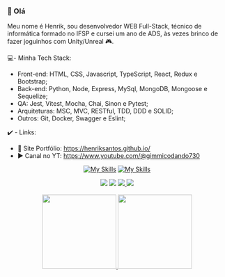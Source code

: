 ### 👋 Olá

Meu nome é Henrik, sou desenvolvedor WEB Full-Stack, técnico de informática formado no IFSP e cursei um ano de ADS, às vezes brinco de fazer joguinhos com Unity/Unreal 🎮.

💻- Minha Tech Stack:
- Front-end: HTML, CSS, Javascript, TypeScript, React, Redux e Bootstrap;
- Back-end: Python, Node, Express, MySql, MongoDB, Mongoose e Sequelize;
- QA: Jest, Vitest, Mocha, Chai, Sinon e Pytest;
- Arquiteturas: MSC, MVC, RESTful, TDD, DDD e SOLID;
- Outros: Git, Docker, Swagger e Eslint;

✔️ - Links:
- 🎨 Site Portfólio: https://henriksantos.github.io/
- ▶️ Canal no YT: https://www.youtube.com/@gimmicodando730

<div align="center">
  
  [![My Skills](https://skillicons.dev/icons?i=html,css,nextjs,vscode,js,ts,react,bootstrap,docker)](https://skillicons.dev)
  [![My Skills](https://skillicons.dev/icons?i=git,github,vite,jest,nodejs,py,mysql,mongodb)](https://skillicons.dev)
  <br>
  
</div> 

<div align="center"> 
  <a href="https://www.youtube.com/channel/UC8r0PWHXrR3lU56w21HAJag" target="_blank"><img src="https://img.shields.io/badge/YouTube-FF0000?style=for-the-badge&logo=youtube&logoColor=white" target="_blank"></a>
  <a href="https://www.linkedin.com/in/henrik-santos-dev/" target="_blank"><img src="https://img.shields.io/badge/-LinkedIn-%230077B5?style=for-the-badge&logo=linkedin&logoColor=white" target="_blank"></a> 
 	<a href="https://www.twitch.tv/giimmmi" target="_blank"><img src="https://img.shields.io/badge/Twitch-9146FF?style=for-the-badge&logo=twitch&logoColor=white" target="_blank">
  <a href=mailto:henrik.ruan4@gmail.com" target="_blank"><img src="https://img.shields.io/badge/Gmail-D14836?style=for-the-badge&logo=gmail&logoColor=white" target="_blank">
</div>

<br>

<!-- GITHUB STATUS -->
<div align="center">
  <img height="170em" src="https://github-readme-stats.vercel.app/api?username=HenrikSantos&count_private=true&show_icons=true&theme=dark">
  <img height="170em" src="https://github-readme-stats.vercel.app/api/top-langs/?username=HenrikSantos&layout=compact&langs_count=10&theme=dark"/>

  <!-- TEMAS: dark, radical, merko, gruvbox, tokyonight, onedark, cobalt, synthwave, highcontrast, dracula -->
</div>

<br>
